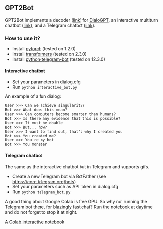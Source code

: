 ## GPT2Bot

GPT2Bot implements a decoder ([link](https://github.com/polakowo/gpt2bot/blob/master/decoder.py)) for [DialoGPT](https://github.com/microsoft/DialoGPT), an interactive multiturn chatbot ([link](https://github.com/polakowo/gpt2bot/blob/master/interactive_bot.py)), and a Telegram chatbot ([link](https://github.com/polakowo/gpt2bot/blob/master/telegram_bot.py)).

### How to use it?

- Install [pytorch](https://github.com/pytorch/pytorch) (tested on 1.2.0)
- Install [transformers](https://github.com/huggingface/transformers) (tested on 2.3.0)
- Install [python-telegram-bot](https://github.com/python-telegram-bot/python-telegram-bot) (tested on 12.3.0)

#### Interactive chatbot

- Set your parameters in dialog.cfg
- Run `python interactive_bot.py`

An example of a fun dialog:
```
User >>> Can we achieve singularity?
Bot >>> What does this mean?
User >>> Can computers become smarter than humans?
Bot >>> Is there any evidence that this is possible?
User >>> It must be doable
Bot >>> But... how?
User >>> I want to find out, that's why I created you
Bot >>> You created me?
User >>> You're my bot
Bot >>> You monster
```

#### Telegram chatbot

The same as the interactive chatbot but in Telegram and supports gifs.

- Create a new Telegram bot via BotFather (see https://core.telegram.org/bots)
- Set your parameters such as API token in dialog.cfg
- Run `python telegram_bot.py`

A good thing about Google Colab is free GPU. So why not running the Telegram bot there, for blazingly fast chat? Run the notebook at daytime and do not forget to stop it at night.

[A Colab interactive notebook](https://colab.research.google.com/drive/1ahoqOyoIA7yIfCRm7UaWBeVfm_FADLJt)
